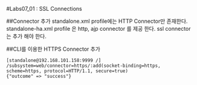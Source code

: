 #Labs07_01 : SSL Connections


##Connector 추가
standalone.xml profile에는 HTTP Connector만 존재한다. 
standalone-ha.xml profile 은 http, ajp connector 를 제공 한다.
ssl connector 는 추가 해야 한다.


##CLI를 이용한 HTTPS Connector 추가
```
[standalone@192.168.101.158:9999 /] /subsystem=web/connector=https/:add(socket-binding=https, scheme=https, protocol=HTTP/1.1, secure=true)
{"outcome" => "success"}
```
